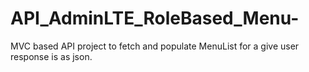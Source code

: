 # API_AdminLTE_RoleBased_Menu-
MVC based API project to fetch and populate MenuList for a give user response is as json.
